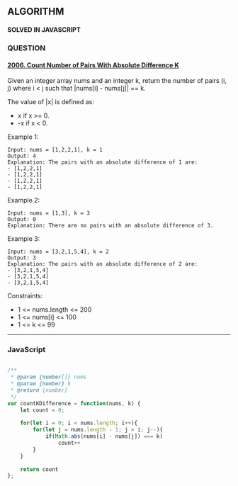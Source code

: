 ## ALGORITHM

#### SOLVED IN JAVASCRIPT
### QUESTION

#### [2006. Count Number of Pairs With Absolute Difference K](https://leetcode.com/problems/count-number-of-pairs-with-absolute-difference-k/)

Given an integer array nums and an integer k, return the number of pairs (i, j) where i < j such that |nums[i] - nums[j]| == k.

The value of |x| is defined as:

* x if x >= 0.
* -x if x < 0.

Example 1:

```
Input: nums = [1,2,2,1], k = 1
Output: 4
Explanation: The pairs with an absolute difference of 1 are:
- [1,2,2,1]
- [1,2,2,1]
- [1,2,2,1]
- [1,2,2,1]
```

Example 2:

```
Input: nums = [1,3], k = 3
Output: 0
Explanation: There are no pairs with an absolute difference of 3.
```

Example 3:

```
Input: nums = [3,2,1,5,4], k = 2
Output: 3
Explanation: The pairs with an absolute difference of 2 are:
- [3,2,1,5,4]
- [3,2,1,5,4]
- [3,2,1,5,4]
```

Constraints:

* 1 <= nums.length <= 200
* 1 <= nums[i] <= 100
* 1 <= k <= 99

-----

### JavaScript

```js

/**
 * @param {number[]} nums
 * @param {number} k
 * @return {number}
 */
var countKDifference = function(nums, k) {
    let count = 0;
    
    for(let i = 0; i < nums.length; i++){
        for(let j = nums.length - 1; j > i; j--){
            if(Math.abs(nums[i] - nums[j]) === k)
                count++
        }
    }
    
    return count
};

```
